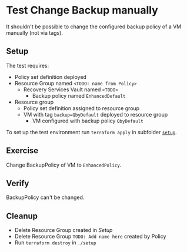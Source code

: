 # Test Change Backup manually

It shouldn't be possible to change the configured backup policy of a VM manually (not via tags).

## Setup

The test requires:

- Policy set definition deployed
- Resource Group named `<TODO: name from Policy>`
  - Recovery Services Vault named `<TODO>`
    - Backup policy named `EnhancedDefault`
- Resource group
  - Policy set definition assigned to resource group
  - VM with tag `backup=QbyDefault` deployed to resource group
    - VM configured with backup policy `QbyDefault`

To set up the test environment run `terraform apply` in subfolder [`setup`](./setup/).

## Exercise

Change BackupPolicy of VM to `EnhancedPolicy`.

## Verify

BackupPolicy can't be changed.

## Cleanup

- Delete Resource Group created in *Setup*
- Delete Resource Group `TODO: Add name here` created by Policy
- Run `terraform destroy` in `./setup`